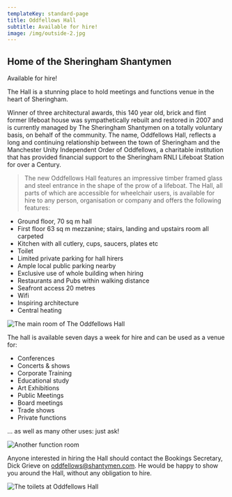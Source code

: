```yaml
---
templateKey: standard-page
title: Oddfellows Hall
subtitle: Available for hire!
image: /img/outside-2.jpg
---
```

## Home of the Sheringham Shantymen

Available for hire!

The Hall is a stunning place to hold meetings and functions venue in the heart of Sheringham.

Winner of three architectural awards, this 140 year old, brick and flint former lifeboat house was sympathetically rebuilt and restored in 2007 and is currently managed by The Sheringham Shantymen on a totally voluntary basis, on behalf of the community.  The name, Oddfellows Hall, reflects a long and continuing relationship between the town of Sheringham and the Manchester Unity Independent Order of Oddfellows, a charitable institution that has provided financial support to the Sheringham RNLI Lifeboat Station for over a Century.

> The new Oddfellows Hall features an impressive timber framed glass and steel entrance in the shape of the prow of a lifeboat.  The Hall, all parts of which are accessible for wheelchair users, is available for hire to any person, organisation or company and offers the following features:

* Ground floor, 70 sq m hall
* First floor 63 sq m mezzanine; stairs, landing and upstairs room all carpeted
* Kitchen with all cutlery, cups, saucers, plates etc
* Toilet
* Limited private parking for hall hirers
* Ample local public parking nearby
* Exclusive use of whole building when hiring
* Restaurants and Pubs within walking distance
* Seafront access 20 metres
* Wifi
* Inspiring architecture
* Central heating

![The main room of The Oddfellows Hall](/img/141005-shantymen-0401.jpg "The main room of The Oddfellows Hall")

The hall is available seven days a week for hire and can be used as a venue for:

* Conferences
* Concerts & shows
* Corporate Training
* Educational study
* Art Exhibitions
* Public Meetings
* Board meetings
* Trade shows
* Private functions

… as well as many other uses: just ask!

![Another function room](/img/141005-shantymen-0361.jpg "Another function room")

Anyone interested in hiring the Hall should contact the Bookings Secretary, Dick Grieve on oddfellows@shantymen.com. He would be happy to show you around the Hall, without any obligation to hire.

![The toilets at Oddfellows Hall](/img/141005-shantymen-0391.jpg "The toilets at Oddfellows Hall")
